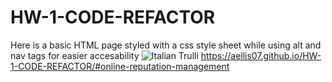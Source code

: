 # HW-1-CODE-REFACTOR

Here is a basic HTML page styled with a css style sheet while using alt and nav tags for easier accesability
<img src="/Users/Tony/HW-1-CODE-REFACTOR/assets/images/screencapture-file-Users-Tony-HW-1-CODE-REFACTOR-index-html-2021-10-08-02_07_05.png" alt="Italian Trulli">
https://aellis07.github.io/HW-1-CODE-REFACTOR/#online-reputation-management